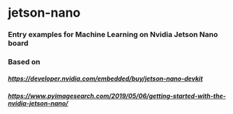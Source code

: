 # jetson-nano
### Entry examples for Machine Learning on Nvidia Jetson Nano board

### Based on

##### https://developer.nvidia.com/embedded/buy/jetson-nano-devkit
##### https://www.pyimagesearch.com/2019/05/06/getting-started-with-the-nvidia-jetson-nano/